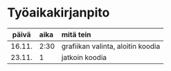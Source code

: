 # Työaikakirjanpito

| päivä | aika | mitä tein |
| :----:|:-----|:----------|
|16.11. |2:30  |grafiikan valinta, aloitin koodia|
|23.11. |1     |jatkoin koodia|
